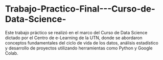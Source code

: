 # Trabajo-Practico-Final---Curso-de-Data-Science-
Este trabajo práctico se realizó en el marco del Curso de Data Science dictado por el Centro de e-Learning de la UTN, donde se abordaron conceptos fundamentales del ciclo de vida de los datos, análisis estadístico y desarrollo de proyectos utilizando herramientas como Python y Google Colab. 
